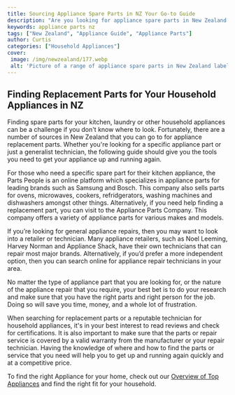 ```yaml
---
title: Sourcing Appliance Spare Parts in NZ Your Go-to Guide
description: "Are you looking for appliance spare parts in New Zealand In this guide we explore some of the most reliable sources in the country so you can get back to normal in no time"
keywords: appliance parts nz
tags: ["New Zealand", "Appliance Guide", "Appliance Parts"]
author: Curtis
categories: ["Household Appliances"]
cover: 
 image: /img/newzealand/177.webp
 alt: 'Picture of a range of appliance spare parts in New Zealand labeled as Appliance Spare Parts NZ'
---
```

## Finding Replacement Parts for Your Household Appliances in NZ
Finding spare parts for your kitchen, laundry or other household appliances can be a challenge if you don't know where to look. Fortunately, there are a number of sources in New Zealand that you can go to for appliance replacement parts. Whether you're looking for a specific appliance part or just a generalist technician, the following guide should give you the tools you need to get your appliance up and running again.

For those who need a specific spare part for their kitchen appliance, the Parts People is an online platform which specializes in appliance parts for leading brands such as Samsung and Bosch. This company also sells parts for ovens, microwaves, cookers, refridgerators, washing machines and dishwashers amongst other things. Alternatively, if you need help finding a replacement part, you can visit to the Appliance Parts Company. This company offers a variety of appliance parts for various makes and models.

If you’re looking for general appliance repairs, then you may want to look into a retailer or technician. Many appliance retailers, such as Noel Leeming, Harvey Norman and Appliance Shack, have their own technicians that can repair most major brands. Alternatively, if you’d prefer a more independent option, then you can search online for appliance repair technicians in your area. 

No matter the type of appliance part that you are looking for, or the nature of the appliance repair that you require, your best bet is to do your research and make sure that you have the right parts and right person for the job. Doing so will save you time, money, and a whole lot of frustration. 

When searching for replacement parts or a reputable technician for household appliances, it's in your best interest to read reviews and check for certifications. It is also important to make sure that the parts or repair service is covered by a valid warranty from the manufacturer or your repair technician. Having the knowledge of where and how to find the parts or service that you need will help you to get up and running again quickly and at a competitive price.

To find the right Appliance for your home, check out our [Overview of Top Appliances](./pages/appliance-overview) and find the right fit for your household.
